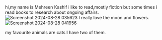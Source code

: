 hi,my name is Mehreen Kashif
i like to read,mostly fiction but some times i read books to research about ongoing affairs.
![Screenshot 2024-08-28 035623](https://github.com/user-attachments/assets/d3b46d58-ec97-41f0-98a4-517613db81d5)
I really love the moon and flowers.
![Screenshot 2024-08-28 041956](https://github.com/user-attachments/assets/fdf9ec18-c500-498d-8f29-612277a0f3e0)

my favourite animals are cats.I have two of them.
